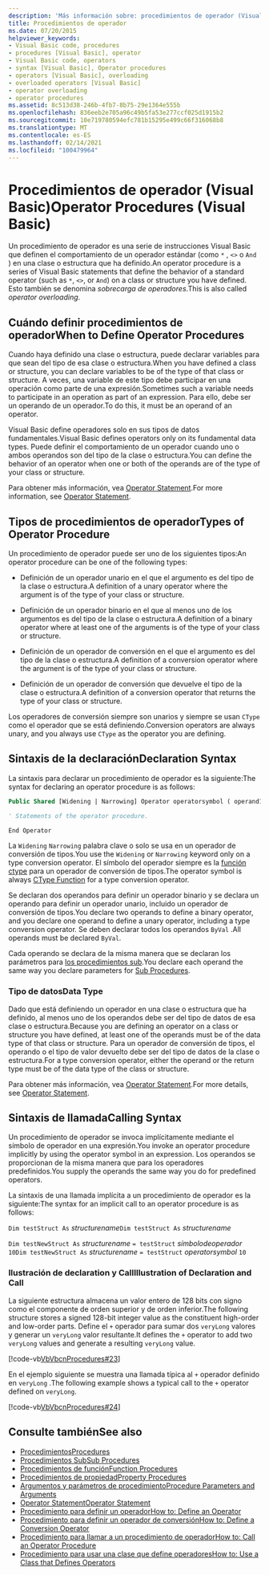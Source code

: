 ```yaml
---
description: 'Más información sobre: procedimientos de operador (Visual Basic)'
title: Procedimientos de operador
ms.date: 07/20/2015
helpviewer_keywords:
- Visual Basic code, procedures
- procedures [Visual Basic], operator
- Visual Basic code, operators
- syntax [Visual Basic], Operator procedures
- operators [Visual Basic], overloading
- overloaded operators [Visual Basic]
- operator overloading
- operator procedures
ms.assetid: 8c513d38-246b-4fb7-8b75-29e1364e555b
ms.openlocfilehash: 836eeb2e705a96c49b5fa53e277ccf025d1915b2
ms.sourcegitcommit: 10e719780594efc781b15295e499c66f316068b8
ms.translationtype: MT
ms.contentlocale: es-ES
ms.lasthandoff: 02/14/2021
ms.locfileid: "100479964"
---
```

# <a name="operator-procedures-visual-basic"></a><span data-ttu-id="002ff-103">Procedimientos de operador (Visual Basic)</span><span class="sxs-lookup"><span data-stu-id="002ff-103">Operator Procedures (Visual Basic)</span></span>

<span data-ttu-id="002ff-104">Un procedimiento de operador es una serie de instrucciones Visual Basic que definen el comportamiento de un operador estándar (como `*` , `<>` o `And` ) en una clase o estructura que ha definido.</span><span class="sxs-lookup"><span data-stu-id="002ff-104">An operator procedure is a series of Visual Basic statements that define the behavior of a standard operator (such as `*`, `<>`, or `And`) on a class or structure you have defined.</span></span> <span data-ttu-id="002ff-105">Esto también se denomina *sobrecarga de operadores*.</span><span class="sxs-lookup"><span data-stu-id="002ff-105">This is also called *operator overloading*.</span></span>

## <a name="when-to-define-operator-procedures"></a><span data-ttu-id="002ff-106">Cuándo definir procedimientos de operador</span><span class="sxs-lookup"><span data-stu-id="002ff-106">When to Define Operator Procedures</span></span>

<span data-ttu-id="002ff-107">Cuando haya definido una clase o estructura, puede declarar variables para que sean del tipo de esa clase o estructura.</span><span class="sxs-lookup"><span data-stu-id="002ff-107">When you have defined a class or structure, you can declare variables to be of the type of that class or structure.</span></span> <span data-ttu-id="002ff-108">A veces, una variable de este tipo debe participar en una operación como parte de una expresión.</span><span class="sxs-lookup"><span data-stu-id="002ff-108">Sometimes such a variable needs to participate in an operation as part of an expression.</span></span> <span data-ttu-id="002ff-109">Para ello, debe ser un operando de un operador.</span><span class="sxs-lookup"><span data-stu-id="002ff-109">To do this, it must be an operand of an operator.</span></span>

<span data-ttu-id="002ff-110">Visual Basic define operadores solo en sus tipos de datos fundamentales.</span><span class="sxs-lookup"><span data-stu-id="002ff-110">Visual Basic defines operators only on its fundamental data types.</span></span> <span data-ttu-id="002ff-111">Puede definir el comportamiento de un operador cuando uno o ambos operandos son del tipo de la clase o estructura.</span><span class="sxs-lookup"><span data-stu-id="002ff-111">You can define the behavior of an operator when one or both of the operands are of the type of your class or structure.</span></span>

<span data-ttu-id="002ff-112">Para obtener más información, vea [Operator Statement](../../../language-reference/statements/operator-statement.md).</span><span class="sxs-lookup"><span data-stu-id="002ff-112">For more information, see [Operator Statement](../../../language-reference/statements/operator-statement.md).</span></span>

## <a name="types-of-operator-procedure"></a><span data-ttu-id="002ff-113">Tipos de procedimientos de operador</span><span class="sxs-lookup"><span data-stu-id="002ff-113">Types of Operator Procedure</span></span>

<span data-ttu-id="002ff-114">Un procedimiento de operador puede ser uno de los siguientes tipos:</span><span class="sxs-lookup"><span data-stu-id="002ff-114">An operator procedure can be one of the following types:</span></span>

- <span data-ttu-id="002ff-115">Definición de un operador unario en el que el argumento es del tipo de la clase o estructura.</span><span class="sxs-lookup"><span data-stu-id="002ff-115">A definition of a unary operator where the argument is of the type of your class or structure.</span></span>

- <span data-ttu-id="002ff-116">Definición de un operador binario en el que al menos uno de los argumentos es del tipo de la clase o estructura.</span><span class="sxs-lookup"><span data-stu-id="002ff-116">A definition of a binary operator where at least one of the arguments is of the type of your class or structure.</span></span>

- <span data-ttu-id="002ff-117">Definición de un operador de conversión en el que el argumento es del tipo de la clase o estructura.</span><span class="sxs-lookup"><span data-stu-id="002ff-117">A definition of a conversion operator where the argument is of the type of your class or structure.</span></span>

- <span data-ttu-id="002ff-118">Definición de un operador de conversión que devuelve el tipo de la clase o estructura.</span><span class="sxs-lookup"><span data-stu-id="002ff-118">A definition of a conversion operator that returns the type of your class or structure.</span></span>

 <span data-ttu-id="002ff-119">Los operadores de conversión siempre son unarios y siempre se usan `CType` como el operador que se está definiendo.</span><span class="sxs-lookup"><span data-stu-id="002ff-119">Conversion operators are always unary, and you always use `CType` as the operator you are defining.</span></span>

## <a name="declaration-syntax"></a><span data-ttu-id="002ff-120">Sintaxis de la declaración</span><span class="sxs-lookup"><span data-stu-id="002ff-120">Declaration Syntax</span></span>

<span data-ttu-id="002ff-121">La sintaxis para declarar un procedimiento de operador es la siguiente:</span><span class="sxs-lookup"><span data-stu-id="002ff-121">The syntax for declaring an operator procedure is as follows:</span></span>

```vb
Public Shared [Widening | Narrowing] Operator operatorsymbol ( operand1 [,  operand2 ]) As datatype

' Statements of the operator procedure.

End Operator
```

<span data-ttu-id="002ff-122">La `Widening` `Narrowing` palabra clave o solo se usa en un operador de conversión de tipos.</span><span class="sxs-lookup"><span data-stu-id="002ff-122">You use the `Widening` or `Narrowing` keyword only on a type conversion operator.</span></span> <span data-ttu-id="002ff-123">El símbolo del operador siempre es la [función ctype](../../../language-reference/functions/ctype-function.md) para un operador de conversión de tipos.</span><span class="sxs-lookup"><span data-stu-id="002ff-123">The operator symbol is always [CType Function](../../../language-reference/functions/ctype-function.md) for a type conversion operator.</span></span>

<span data-ttu-id="002ff-124">Se declaran dos operandos para definir un operador binario y se declara un operando para definir un operador unario, incluido un operador de conversión de tipos.</span><span class="sxs-lookup"><span data-stu-id="002ff-124">You declare two operands to define a binary operator, and you declare one operand to define a unary operator, including a type conversion operator.</span></span> <span data-ttu-id="002ff-125">Se deben declarar todos los operandos `ByVal` .</span><span class="sxs-lookup"><span data-stu-id="002ff-125">All operands must be declared `ByVal`.</span></span>

<span data-ttu-id="002ff-126">Cada operando se declara de la misma manera que se declaran los parámetros para [los procedimientos sub](./sub-procedures.md).</span><span class="sxs-lookup"><span data-stu-id="002ff-126">You declare each operand the same way you declare parameters for [Sub Procedures](./sub-procedures.md).</span></span>

### <a name="data-type"></a><span data-ttu-id="002ff-127">Tipo de datos</span><span class="sxs-lookup"><span data-stu-id="002ff-127">Data Type</span></span>

<span data-ttu-id="002ff-128">Dado que está definiendo un operador en una clase o estructura que ha definido, al menos uno de los operandos debe ser del tipo de datos de esa clase o estructura.</span><span class="sxs-lookup"><span data-stu-id="002ff-128">Because you are defining an operator on a class or structure you have defined, at least one of the operands must be of the data type of that class or structure.</span></span> <span data-ttu-id="002ff-129">Para un operador de conversión de tipos, el operando o el tipo de valor devuelto debe ser del tipo de datos de la clase o estructura.</span><span class="sxs-lookup"><span data-stu-id="002ff-129">For a type conversion operator, either the operand or the return type must be of the data type of the class or structure.</span></span>

<span data-ttu-id="002ff-130">Para obtener más información, vea [Operator Statement](../../../language-reference/statements/operator-statement.md).</span><span class="sxs-lookup"><span data-stu-id="002ff-130">For more details, see [Operator Statement](../../../language-reference/statements/operator-statement.md).</span></span>

## <a name="calling-syntax"></a><span data-ttu-id="002ff-131">Sintaxis de llamada</span><span class="sxs-lookup"><span data-stu-id="002ff-131">Calling Syntax</span></span>

<span data-ttu-id="002ff-132">Un procedimiento de operador se invoca implícitamente mediante el símbolo de operador en una expresión.</span><span class="sxs-lookup"><span data-stu-id="002ff-132">You invoke an operator procedure implicitly by using the operator symbol in an expression.</span></span> <span data-ttu-id="002ff-133">Los operandos se proporcionan de la misma manera que para los operadores predefinidos.</span><span class="sxs-lookup"><span data-stu-id="002ff-133">You supply the operands the same way you do for predefined operators.</span></span>

<span data-ttu-id="002ff-134">La sintaxis de una llamada implícita a un procedimiento de operador es la siguiente:</span><span class="sxs-lookup"><span data-stu-id="002ff-134">The syntax for an implicit call to an operator procedure is as follows:</span></span>

<span data-ttu-id="002ff-135">`Dim testStruct As`  *structurename*</span><span class="sxs-lookup"><span data-stu-id="002ff-135">`Dim testStruct As`  *structurename*</span></span>

<span data-ttu-id="002ff-136">`Dim testNewStruct As`  *structurename* `= testStruct` *símbolodeoperador*      `10`</span><span class="sxs-lookup"><span data-stu-id="002ff-136">`Dim testNewStruct As`  *structurename*  `= testStruct`  *operatorsymbol*  `10`</span></span>

### <a name="illustration-of-declaration-and-call"></a><span data-ttu-id="002ff-137">Ilustración de declaration y Call</span><span class="sxs-lookup"><span data-stu-id="002ff-137">Illustration of Declaration and Call</span></span>

<span data-ttu-id="002ff-138">La siguiente estructura almacena un valor entero de 128 bits con signo como el componente de orden superior y de orden inferior.</span><span class="sxs-lookup"><span data-stu-id="002ff-138">The following structure stores a signed 128-bit integer value as the constituent high-order and low-order parts.</span></span> <span data-ttu-id="002ff-139">Define el `+` operador para sumar dos `veryLong` valores y generar un `veryLong` valor resultante.</span><span class="sxs-lookup"><span data-stu-id="002ff-139">It defines the `+` operator to add two `veryLong` values and generate a resulting `veryLong` value.</span></span>

[!code-vb[VbVbcnProcedures#23](~/samples/snippets/visualbasic/VS_Snippets_VBCSharp/VbVbcnProcedures/VB/Class1.vb#23)]

<span data-ttu-id="002ff-140">En el ejemplo siguiente se muestra una llamada típica al `+` operador definido en `veryLong` .</span><span class="sxs-lookup"><span data-stu-id="002ff-140">The following example shows a typical call to the `+` operator defined on `veryLong`.</span></span>

[!code-vb[VbVbcnProcedures#24](~/samples/snippets/visualbasic/VS_Snippets_VBCSharp/VbVbcnProcedures/VB/Class1.vb#24)]

## <a name="see-also"></a><span data-ttu-id="002ff-141">Consulte también</span><span class="sxs-lookup"><span data-stu-id="002ff-141">See also</span></span>

- [<span data-ttu-id="002ff-142">Procedimientos</span><span class="sxs-lookup"><span data-stu-id="002ff-142">Procedures</span></span>](./index.md)
- [<span data-ttu-id="002ff-143">Procedimientos Sub</span><span class="sxs-lookup"><span data-stu-id="002ff-143">Sub Procedures</span></span>](./sub-procedures.md)
- [<span data-ttu-id="002ff-144">Procedimientos de función</span><span class="sxs-lookup"><span data-stu-id="002ff-144">Function Procedures</span></span>](./function-procedures.md)
- [<span data-ttu-id="002ff-145">Procedimientos de propiedad</span><span class="sxs-lookup"><span data-stu-id="002ff-145">Property Procedures</span></span>](./property-procedures.md)
- [<span data-ttu-id="002ff-146">Argumentos y parámetros de procedimiento</span><span class="sxs-lookup"><span data-stu-id="002ff-146">Procedure Parameters and Arguments</span></span>](./procedure-parameters-and-arguments.md)
- [<span data-ttu-id="002ff-147">Operator Statement</span><span class="sxs-lookup"><span data-stu-id="002ff-147">Operator Statement</span></span>](../../../language-reference/statements/operator-statement.md)
- [<span data-ttu-id="002ff-148">Procedimiento para definir un operador</span><span class="sxs-lookup"><span data-stu-id="002ff-148">How to: Define an Operator</span></span>](./how-to-define-an-operator.md)
- [<span data-ttu-id="002ff-149">Procedimiento para definir un operador de conversión</span><span class="sxs-lookup"><span data-stu-id="002ff-149">How to: Define a Conversion Operator</span></span>](./how-to-define-a-conversion-operator.md)
- [<span data-ttu-id="002ff-150">Procedimiento para llamar a un procedimiento de operador</span><span class="sxs-lookup"><span data-stu-id="002ff-150">How to: Call an Operator Procedure</span></span>](./how-to-call-an-operator-procedure.md)
- [<span data-ttu-id="002ff-151">Procedimiento para usar una clase que define operadores</span><span class="sxs-lookup"><span data-stu-id="002ff-151">How to: Use a Class that Defines Operators</span></span>](./how-to-use-a-class-that-defines-operators.md)
